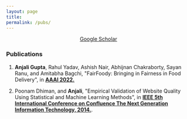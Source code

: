 ```yaml
---
layout: page
title: 
permalink: /pubs/
---
```


<p align="center">
<a href = "https://scholar.google.com/citations?user=mnoyw8MAAAAJ&hl=en">Google Scholar</a>
</p>


### Publications
1. **Anjali Gupta**, Rahul Yadav, Ashish Nair, Abhijnan Chakraborty, Sayan Ranu, and Amitabha Bagchi, "FairFoody: Bringing in Fairness in Food Delivery", in **[AAAI 2022.](http://arxiv.org/abs/2203.08849)**

2. Poonam Dhiman, and **Anjali**, "Empirical Validation of Website Quality
Using Statistical and Machine Learning Methods", in **[IEEE 5th International Conference on Confluence The Next Generation Information Technology, 2014.](http://ieeexplore.ieee.org/document/6949363)**.  

